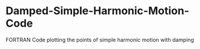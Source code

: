 # Damped-Simple-Harmonic-Motion-Code
FORTRAN Code plotting the points of simple harmonic motion with damping
